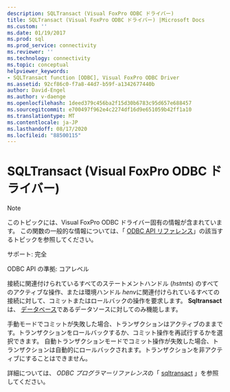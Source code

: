 ```yaml
---
description: SQLTransact (Visual FoxPro ODBC ドライバー)
title: SQLTransact (Visual FoxPro ODBC ドライバー) |Microsoft Docs
ms.custom: ''
ms.date: 01/19/2017
ms.prod: sql
ms.prod_service: connectivity
ms.reviewer: ''
ms.technology: connectivity
ms.topic: conceptual
helpviewer_keywords:
- SQLTransact function [ODBC], Visual FoxPro ODBC Driver
ms.assetid: 92cf86c0-f7a8-44d7-b59f-a1342677440b
author: David-Engel
ms.author: v-daenge
ms.openlocfilehash: 1deed379c456ba2f15d30b6783c95d657e688457
ms.sourcegitcommit: e700497f962e4c2274df16d9e651059b42ff1a10
ms.translationtype: MT
ms.contentlocale: ja-JP
ms.lasthandoff: 08/17/2020
ms.locfileid: "88500115"
---
```

# <a name="sqltransact-visual-foxpro-odbc-driver"></a>SQLTransact (Visual FoxPro ODBC ドライバー)
> [!NOTE]  
>  このトピックには、Visual FoxPro ODBC ドライバー固有の情報が含まれています。 この関数の一般的な情報については、「 [ODBC API リファレンス](../../odbc/reference/syntax/odbc-api-reference.md)」の該当するトピックを参照してください。  
  
 サポート: 完全  
  
 ODBC API の準拠: コアレベル  
  
 接続に関連付けられているすべてのステートメントハンドル (*hstmt*s) のすべてのアクティブな操作、または環境ハンドル *henv*に関連付けられているすべての接続に対して、コミットまたはロールバックの操作を要求します。 **Sqltransact** は、 [データベース](../../odbc/microsoft/visual-foxpro-terminology.md)であるデータソースに対してのみ機能します。  
  
 手動モードでコミットが失敗した場合、トランザクションはアクティブのままです。トランザクションをロールバックするか、コミット操作を再試行するかを選択できます。 自動トランザクションモードでコミット操作が失敗した場合、トランザクションは自動的にロールバックされます。トランザクションを非アクティブにすることはできません。  
  
 詳細については、 *ODBC プログラマーリファレンス*の「 [sqltransact](../../odbc/reference/syntax/sqltransact-function.md) 」を参照してください。
